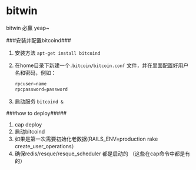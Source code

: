 bitwin
======

bitwin 必赢 yeap~


###安装并配置bitcoind###

1. 安装方法 `apt-get install bitcoind`
2. 在home目录下新建一个`.bitcoin/bitcoin.conf` 文件，并在里面配置好用户名和密码，例如： 

   ```javascript
   rpcuser=name 
   rpcpassword=password
   ```
3. 启动服务 `bitcoind &`


###how to deploy#####
1. cap deploy
2. 启动bitcoind
3. 如果是第一次需要初始化老数据(RAILS_ENV=production rake create_user_operations）
4. 确保redis/resque/resque_scheduler 都是启动的 （这些在cap命令中都是有的）

